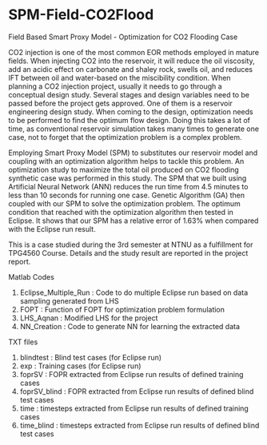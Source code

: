 # SPM-Field-CO2Flood
Field Based Smart Proxy Model - Optimization for CO2 Flooding Case

CO2 injection is one of the most common EOR methods employed in mature fields. When
injecting CO2 into the reservoir, it will reduce the oil viscosity, add an acidic effect on
carbonate and shaley rock, swells oil, and reduces IFT between oil and water-based on
the miscibility condition. When planning a CO2 injection project, usually it needs to go
through a conceptual design study. Several stages and design variables need to be passed
before the project gets approved. One of them is a reservoir engineering design study.
When coming to the design, optimization needs to be performed to find the optimum
flow design. Doing this takes a lot of time, as conventional reservoir simulation takes
many times to generate one case, not to forget that the optimization problem is a complex
problem.

Employing Smart Proxy Model (SPM) to substitutes our reservoir model and coupling
with an optimization algorithm helps to tackle this problem. An optimization study to
maximize the total oil produced on CO2 flooding synthetic case was performed in this
study. The SPM that we built using Artificial Neural Network (ANN) reduces the run time
from 4.5 minutes to less than 10 seconds for running one case. Genetic Algorithm (GA)
then coupled with our SPM to solve the optimization problem. The optimum condition
that reached with the optimization algorithm then tested in Eclipse. It shows that our SPM
has a relative error of 1.63% when compared with the Eclipse run result.

This is a case studied during the 3rd semester at NTNU as a fulfillment for TPG4560 Course.
Details and the study result are reported in the project report.

Matlab Codes
1. Eclipse_Multiple_Run : Code to do multiple Eclipse run based on data
   sampling generated from LHS
2. FOPT : Function of FOPT for optimization problem formulation
3. LHS_Aqnan : Modified LHS for the project
4. NN_Creation : Code to generate NN for learning the extracted data

TXT files
1. blindtest : Blind test cases (for Eclipse run)
2. exp : Training cases (for Eclipse run)
3. foprSV : FOPR extracted from Eclipse run results of defined training cases
4. foprSV_blind : FOPR extracted from Eclipse run results of defined blind test cases
5. time : timesteps extracted from Eclipse run results of defined training cases
6. time_blind : timesteps extracted from Eclipse run results of defined blind test cases
